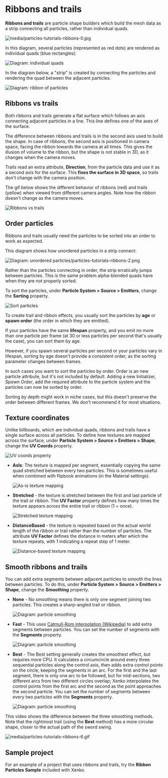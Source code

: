 # Ribbons and trails

**Ribbons and trails** are particle shape builders which build the mesh data as a strip connecting all particles, rather than individual quads.

![media/particles-tutorials-ribbons-0.jpg](media/particles-tutorials-ribbons-0.jpg)

In this diagram, several particles (represented as red dots) are rendered as individual quads (blue rectangles):

![Diagram: individual quads](media/particles-diagram-quads.png)

In the diagram below, a "strip" is created by connecting the particles and rendering the quad between the adjacent particles.

![Diagram: ribbon of particles](media/particles-diagram-strip.png)

## Ribbons vs trails

Both ribbons and trails generate a flat surface which follows an axis connecting adjacent particles in a line. This line defines one of the axes of the surface.

The difference between ribbons and trails is in the second axis used to build the shape. In case of ribbons, the second axis is positioned in camera space, facing the ribbon towards the camera at all times. This gives the illusion of volume to the ribbon, but the shape is not stable in 3D, as it changes when the camera moves.

Trails read an extra attribute, **Direction**, from the particle data and use it as a second axis for the surface. This **fixes the surface in 3D space**, so trails don't change with the camera position. 

The gif below shows the different behavior of ribbons (red) and trails (yellow) when viewed from different camera angles. Note how the ribbon doesn't change as the camera moves.

![Ribbons vs trails](media/ribbons-vs-trails.gif)

## Order particles

Ribbons and trails usually need the particles to be sorted into an order to work as expected.

This diagram shows how unordered particles in a strip connect:

![Diagram: unordered particles/particles-tutorials-ribbons-2.png](media/particles-diagram-unordered.png)

Rather than the particles connecting in order, the strip erratically jumps between particles. This is the same problem alpha-blended quads have when they are not properly sorted.

To sort the particles, under **Particle System > Source > Emitters**, change the **Sorting** property.

![Sort particles](media/sort-by-order.png)

To create trail and ribbon effects, you usually sort the particles by **age** or **spawn order** (the order in which they are emitted).

If your particles have the same **lifespan** property, and you emit no more than one particle per frame (at 30 or less particles per second that's usually the case), you can sort them by age.

However, if you spawn several particles per second or your particles vary in lifespan, sorting by age doesn't provide a consistent order, as the sorting parameter changes between frames.

In such cases you want to sort the particles by order. Order is an new particle attribute, but it's not included by default. Adding a new Initializer, *Spawn Order*, add the required attribute to the particle system and the particles can now be sorted by order.

Sorting by depth might work in niche cases, but this doesn't preserve the order between different frames. We don't recommend it for most situations.

## Texture coordinates

Unlike billboards, which are individual quads, ribbons and trails have a single surface across all particles. To define how textures are mapped across the surface, under **Particle System > Source > Emitters > Shape**, change the **UV Coords** property.

![UV coords property](media/uv-coords.png)

 - **AsIs**: The texture is mapped per segment, essentially copying the same quad stretched between every two particles. This is sometimes useful when combined with flipbook animations (in the Material settings).

    ![As-is texture mapping](media/particles-diagram-asis.png)
 
 - **Stretched** - the texture is stretched between the first and last particle of the trail or ribbon. The **UV Factor** property defines how many times the texture appears across the entire trail or ribbon (1 = once).

     ![Stretched texture mapping](media/particles-diagram-stretched.png)

 - **DistanceBased** - the texture is repeated based on the actual world length of the ribbon or trail rather than the number of particles. The attribute **UV Factor** defines the distance in meters after which the texture repeats, with 1 indicating a repeat step of 1 meter.

     ![Distance-based texture mapping](media/particles-diagram-distancebased.png)

## Smooth ribbons and trails

You can add extra segments between adjacent particles to smooth the lines between particles. To do this, under **Particle System > Source > Emitters > Shape**, change the **Smoothing** property.

 * **None** - No smoothing means there is only one segment joining two particles. This creates a sharp-angled trail or ribbon.

    ![Diagram: particle smoothing](media/diagram-smoothing-none.png)
 
 * **Fast** - This uses [Catmull-Rom interpolation (Wikipedia)](https://en.wikipedia.org/wiki/Centripetal_Catmull%E2%80%93Rom_spline) to add extra segments between particles. You can set the number of segments with the **Segments** property.

     ![Diagram: particle smoothing](media/diagram-smoothing-fast.png)
 
 * **Best** - The Best setting generally creates the smoothest effect, but requires more CPU. It calculates a circumcircle around every three sequential particles along the control axis, then adds extra control points on the circle, keeping the segments in an arc. For the first and the last segment, there is only one arc to be followed, but for mid-sections, two different arcs from two different circles overlap; Xenko interpolates the control points from the first arc and the second as the point approaches the second particle. You can set the number of segments between every two particles with the **Segments** property.

    ![Diagram: particle smoothing](media/diagram-smoothing-best.png)

This video shows the difference between the three smoothing methods. Note that the rightmost trail (using the **Best** method) has a more circular shape, closer to the actual path of the sword swing.

![media/particles-tutorials-ribbons-6.gif](media/particles-tutorials-ribbons-6.gif)

## Sample project

For an example of a project that uses ribbons and trails, try the **Ribbon Particles Sample** included with Xenko.